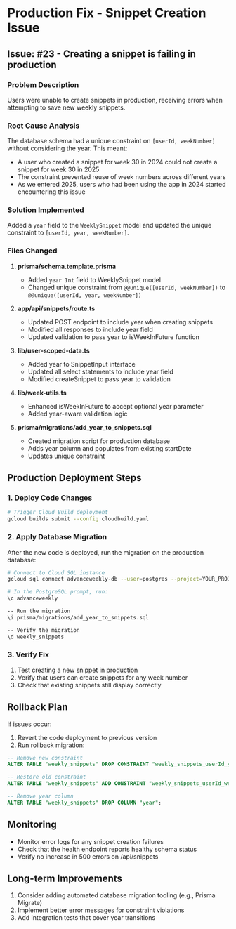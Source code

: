 # Production Fix - Snippet Creation Issue

## Issue: #23 - Creating a snippet is failing in production

### Problem Description
Users were unable to create snippets in production, receiving errors when attempting to save new weekly snippets.

### Root Cause Analysis
The database schema had a unique constraint on `[userId, weekNumber]` without considering the year. This meant:
- A user who created a snippet for week 30 in 2024 could not create a snippet for week 30 in 2025
- The constraint prevented reuse of week numbers across different years
- As we entered 2025, users who had been using the app in 2024 started encountering this issue

### Solution Implemented
Added a `year` field to the `WeeklySnippet` model and updated the unique constraint to `[userId, year, weekNumber]`.

### Files Changed
1. **prisma/schema.template.prisma**
   - Added `year Int` field to WeeklySnippet model
   - Changed unique constraint from `@@unique([userId, weekNumber])` to `@@unique([userId, year, weekNumber])`

2. **app/api/snippets/route.ts**
   - Updated POST endpoint to include year when creating snippets
   - Modified all responses to include year field
   - Updated validation to pass year to isWeekInFuture function

3. **lib/user-scoped-data.ts**
   - Added year to SnippetInput interface
   - Updated all select statements to include year field
   - Modified createSnippet to pass year to validation

4. **lib/week-utils.ts**
   - Enhanced isWeekInFuture to accept optional year parameter
   - Added year-aware validation logic

5. **prisma/migrations/add_year_to_snippets.sql**
   - Created migration script for production database
   - Adds year column and populates from existing startDate
   - Updates unique constraint

## Production Deployment Steps

### 1. Deploy Code Changes
```bash
# Trigger Cloud Build deployment
gcloud builds submit --config cloudbuild.yaml
```

### 2. Apply Database Migration
After the new code is deployed, run the migration on the production database:

```bash
# Connect to Cloud SQL instance
gcloud sql connect advanceweekly-db --user=postgres --project=YOUR_PROJECT_ID

# In the PostgreSQL prompt, run:
\c advanceweekly

-- Run the migration
\i prisma/migrations/add_year_to_snippets.sql

-- Verify the migration
\d weekly_snippets
```

### 3. Verify Fix
1. Test creating a new snippet in production
2. Verify that users can create snippets for any week number
3. Check that existing snippets still display correctly

## Rollback Plan
If issues occur:
1. Revert the code deployment to previous version
2. Run rollback migration:
```sql
-- Remove new constraint
ALTER TABLE "weekly_snippets" DROP CONSTRAINT "weekly_snippets_userId_year_weekNumber_key";

-- Restore old constraint
ALTER TABLE "weekly_snippets" ADD CONSTRAINT "weekly_snippets_userId_weekNumber_key" UNIQUE ("userId", "weekNumber");

-- Remove year column
ALTER TABLE "weekly_snippets" DROP COLUMN "year";
```

## Monitoring
- Monitor error logs for any snippet creation failures
- Check that the health endpoint reports healthy schema status
- Verify no increase in 500 errors on /api/snippets

## Long-term Improvements
1. Consider adding automated database migration tooling (e.g., Prisma Migrate)
2. Implement better error messages for constraint violations
3. Add integration tests that cover year transitions